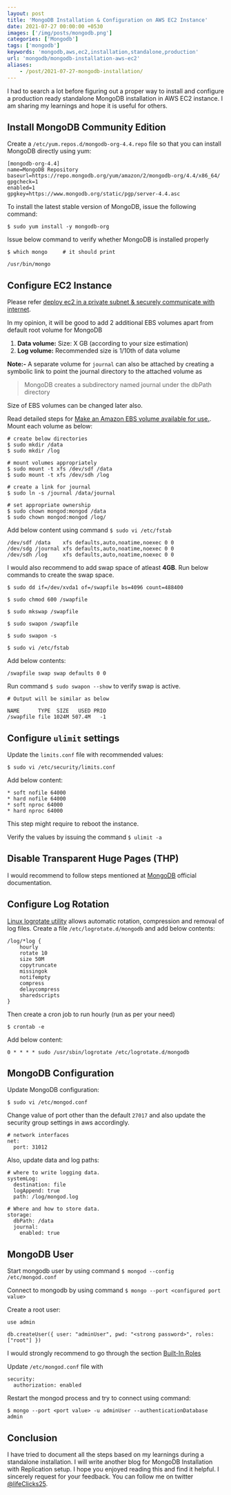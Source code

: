 ```yaml
---
layout: post
title: 'MongoDB Installation & Configuration on AWS EC2 Instance'
date: 2021-07-27 00:00:00 +0530
images: ['/img/posts/mongodb.png']
categories: ['Mongodb']
tags: ['mongodb']
keywords: 'mongodb,aws,ec2,installation,standalone,production'
url: 'mongodb/mongodb-installation-aws-ec2'
aliases:
    - /post/2021-07-27-mongodb-installation/
---
```


I had to search a lot before figuring out a proper way to install and configure a production ready standalone MongoDB installation in AWS EC2 instance. I am sharing my learnings and hope it is useful for others.

## Install MongoDB Community Edition

Create a `/etc/yum.repos.d/mongodb-org-4.4.repo` file so that you can install MongoDB directly using yum:

```
[mongodb-org-4.4]
name=MongoDB Repository
baseurl=https://repo.mongodb.org/yum/amazon/2/mongodb-org/4.4/x86_64/
gpgcheck=1
enabled=1
gpgkey=https://www.mongodb.org/static/pgp/server-4.4.asc
```

To install the latest stable version of MongoDB, issue the following command:

`$ sudo yum install -y mongodb-org`

Issue below command to verify whether MongoDB is installed properly

```
$ which mongo     # it should print 

/usr/bin/mongo
```

## Configure EC2 Instance

Please refer [deploy ec2 in a private subnet & securely communicate with internet](https://techinsights.manisuec.com/mongodb/db-ec2-private-subnet-vpc/).

In my opinion, it will be good to add 2 additional EBS volumes apart from default root volume for MongoDB

1. **Data volume:** Size: X GB (according to your size estimation)
2. **Log volume:** Recommended size is 1/10th of data volume

**Note:-** A separate volume for `journal` can also be attached by creating a symbolic link to point the journal directory to the attached volume as

> MongoDB creates a subdirectory named journal under the dbPath directory

Size of EBS volumes can be changed later also.

Read detailed steps for [Make an Amazon EBS volume available for use.](https://docs.aws.amazon.com/AWSEC2/latest/UserGuide/ebs-using-volumes.html). 
Mount each volume as below:

```
# create below directories
$ sudo mkdir /data
$ sudo mkdir /log

# mount volumes appropriately
$ sudo mount -t xfs /dev/sdf /data
$ sudo mount -t xfs /dev/sdh /log

# create a link for journal
$ sudo ln -s /journal /data/journal

# set appropriate ownership
$ sudo chown mongod:mongod /data
$ sudo chown mongod:mongod /log/
```

Add below content using command `$ sudo vi /etc/fstab`

```
/dev/sdf /data    xfs defaults,auto,noatime,noexec 0 0
/dev/sdg /journal xfs defaults,auto,noatime,noexec 0 0
/dev/sdh /log     xfs defaults,auto,noatime,noexec 0 0
```

I would also recommend to add swap space of atleast **4GB**. Run below commands to create the swap space.

```
$ sudo dd if=/dev/xvda1 of=/swapfile bs=4096 count=488400

$ sudo chmod 600 /swapfile

$ sudo mkswap /swapfile

$ sudo swapon /swapfile

$ sudo swapon -s

$ sudo vi /etc/fstab
```

Add below contents: 

```
/swapfile swap swap defaults 0 0
```

Run command `$ sudo swapon --show` to verify swap is active.

```
# Output will be similar as below

NAME      TYPE  SIZE   USED PRIO
/swapfile file 1024M 507.4M   -1
```

## Configure `ulimit` settings

Update the `limits.conf` file with recommended values:

`$ sudo vi /etc/security/limits.conf`

Add below content:

```
* soft nofile 64000
* hard nofile 64000
* soft nproc 64000
* hard nproc 64000
```

This step might require to reboot the instance.

Verify the values by issuing the command `$ ulimit -a`

## Disable Transparent Huge Pages (THP)

I would recommend to follow steps mentioned at [MongoDB](https://docs.mongodb.com/v4.4/tutorial/transparent-huge-pages/) official documentation.

## Configure Log Rotation

[Linux logrotate utility](https://linux.die.net/man/8/logrotate) allows automatic rotation, compression and removal of log files. Create a file `/etc/logrotate.d/mongodb` and add below contents:

```
/log/*log {
    hourly
    rotate 10
    size 50M
    copytruncate
    missingok
    notifempty
    compress
    delaycompress
    sharedscripts
}
```

Then create a cron job to run hourly (run as per your need)

`$ crontab -e`

Add below content:

`0 * * * * sudo /usr/sbin/logrotate /etc/logrotate.d/mongodb`

## MongoDB Configuration

Update MongoDB configuration:

`$ sudo vi /etc/mongod.conf`

Change value of port other than the default `27017` and also update the security group settings in aws accordingly.

```
# network interfaces
net:
  port: 31012
```

Also, update data and log paths:

```
# where to write logging data.
systemLog:
  destination: file
  logAppend: true
  path: /log/mongod.log

# Where and how to store data.
storage:
  dbPath: /data
  journal:
    enabled: true
```

## MongoDB User

Start mongodb user by using command `$ mongod --config /etc/mongod.conf`

Connect to mongodb by using command `$ mongo --port <configured port value>`

Create a root user:

```
use admin

db.createUser({ user: "adminUser", pwd: "<strong password>", roles: ["root"] })
```

I would strongly recommend to go through the section [Built-In Roles](https://docs.mongodb.com/v4.4/reference/built-in-roles/)

Update `/etc/mongod.conf` file with

```
security:
  authorization: enabled
```

Restart the mongod process and try to connect using command:

`$ mongo --port <port value> -u adminUser --authenticationDatabase admin`

## Conclusion

I have tried to document all the steps based on my learnings during a standalone installation. I will write another blog for MongoDB Installation with Replication setup. I hope you enjoyed reading this and find it helpful. I sincerely request for your feedback. You can follow me on twitter [@lifeClicks25](https://twitter.com/lifeClicks25).
